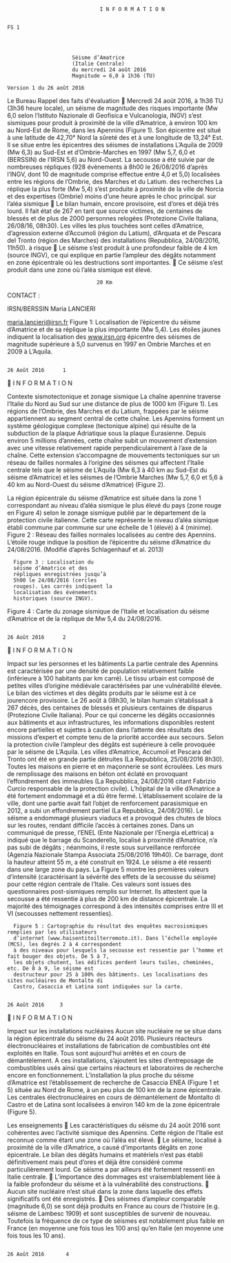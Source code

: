                                   I N F O R M A T I O N

                                                                                                              FS 1




                         Séisme d’Amatrice
                         (Italie Centrale)
                         du mercredi 24 août 2016
                         Magnitude = 6,0 à 1h36 (TU)
                                                                                 Version 1 du 26 août 2016


 Le Bureau               Rappel des faits
 d'évaluation             Mercredi 24 août 2016, à 1h36 TU (3h36 heure locale), un séisme de magnitude
 des risques              importante (Mw 6,0 selon l’Istituto Nazionale di Geofisica e Vulcanologia, INGV) s’est
 sismiques pour           produit à proximité de la ville d’Amatrice, à environ 100 km au Nord-Est de Rome,
                          dans les Apennins (Figure 1). Son épicentre est situé à une latitude de 42,70° Nord
 la sûreté des            et à une longitude de 13,24° Est. Il se situe entre les épicentres des séismes de
 installations            L’Aquila de 2009 (Mw 6,3) au Sud-Est et d’Ombrie-Marches en 1997 (Mw 5,7, 6,0 et
 (BERSSIN) de l’IRSN      5,6) au Nord-Ouest. La secousse a été suivie par de nombreuses répliques (928
                          évènements à 8h00 le 26/08/2016 d’après l’INGV, dont 10 de magnitude comprise
 effectue                 entre 4,0 et 5,0) localisées entre les régions de l’Ombrie, des Marches et du Latium.
 des recherches           La réplique la plus forte (Mw 5,4) s’est produite à proximité de la ville de Norcia
 et des expertises        (Ombrie) moins d’une heure après le choc principal.
 sur l’aléa sismique      Le bilan humain, encore provisoire, est d’ores et déjà très lourd. Il fait état de 267
 en tant que source       victimes, de centaines de blessés et de plus de 2000 personnes relogées (Protezione
                          Civile Italiana, 26/08/16, 08h30). Les villes les plus touchées sont celles d’Amatrice,
 d’agression externe      d’Accumoli (région du Latium), d’Arquata et de Pescara del Tronto (région des Marches)
 des installations        (Repubblica, 24/08/2016, 11h50).
 à risque                 Le séisme s’est produit à une profondeur faible de 4 km (source INGV), ce qui explique
                          en partie l’ampleur des dégâts notamment en zone épicentrale où les destructions sont
                          importantes.
                          Ce séisme s’est produit dans une zone où l’aléa sismique est élevé.




                                 20 Km




CONTACT :

IRSN/BERSSIN
Maria LANCIERI

maria.lancieri@irsn.fr
                           Figure 1: Localisation de l’épicentre du séisme d’Amatrice et de sa réplique la
                           plus importante (Mw 5,4). Les étoiles jaunes indiquent la localisation des
www.irsn.org               épicentre des séismes de magnitude supérieure à 5,0 survenus en 1997 en
                           Ombrie Marches et en 2009 à L’Aquila.

                                                                                                  26 Août 2016      1
                                    I N F O R M A T I O N

Contexte sismotectonique et zonage sismique
La chaîne apennine traverse l’Italie du Nord au Sud sur une distance de plus de 1000 km (Figure 1). Les régions de
l’Ombrie, des Marches et du Latium, frappées par le séisme appartiennent au segment central de cette chaîne. Les
Apennins forment un système géologique complexe (tectonique alpine) qui résulte de la subduction de la plaque
Adriatique sous la plaque Eurasienne. Depuis environ 5 millions d’années, cette chaîne subit un mouvement
d’extension avec une vitesse relativement rapide perpendiculairement à l’axe de la chaîne. Cette extension
s’accompagne de mouvements tectoniques sur un réseau de failles normales à l’origine des séismes qui affectent
l’Italie centrale tels que le séisme de L’Aquila (Mw 6,3 à 40 km au Sud-Est du séisme d’Amatrice) et les séismes de
l’Ombrie Marches (Mw 5,7, 6,0 et 5,6 à 40 km au Nord-Ouest du séisme d’Amatrice) (Figure 2).

La région épicentrale du séisme d’Amatrice est située dans la zone 1 correspondant au niveau d’aléa sismique le plus
élevé du pays (zone rouge en Figure 4) selon le zonage sismique publié par le département de la protection civile
italienne. Cette carte représente le niveau d’aléa sismique établi commune par commune sur une échelle de 1
(élevé) à 4 (minime).
                                            Figure 2 : Réseau des failles normales localisées au centre
                                            des Apennins. L’étoile rouge indique la position de
                                            l’épicentre du séisme d’Amatrice du 24/08/2016.
                                            (Modifié d’après Schlagenhauf et al. 2013)




      Figure 3 : Localisation du
      séisme d’Amatrice et des
      répliques enregistrées jusqu’à
      5h00 le 24/08/2016 (cercles
      rouges). Les carrés indiquent la
      localisation des événements
      historiques (source INGV).


 Figure 4 : Carte du zonage sismique de
 l’Italie et localisation du séisme
 d’Amatrice et de la réplique de Mw 5,4
 du 24/08/2016.




                                                                                                     26 Août 2016      2
                                       I N F O R M A T I O N

Impact sur les personnes et les bâtiments
La partie centrale des Apennins est caractérisée par une densité de population relativement faible (inférieure à 100
habitants par km carré). Le tissu urbain est composé de petites villes d’origine médiévale caractérisées par une
vulnérabilité élevée.
Le bilan des victimes et des dégâts produits par le séisme est à ce jourencore provisoire. Le 26 août à 08h30, le
bilan humain s’établissait à 267 décès, des centaines de blessés et plusieurs centaines de disparus (Protezione Civile
Italiana).
Pour ce qui concerne les dégâts occasionnés aux bâtiments et aux infrastructures, les informations disponibles
restent encore partielles et sujettes à caution dans l’attente des résultats des missions d’expert et compte tenu de
la priorité accordée aux secours.
Selon la protection civile l’ampleur des dégâts est supérieure à celle provoquée par le séisme de L’Aquila. Les villes
d’Amatrice, Accumoli et Pescara del Tronto ont été en grande partie détruites (La Repubblica, 25/08/2016 8h30).
Toutes les maisons en pierre et en maçonnerie se sont écroulées. Les murs de remplissage des maisons en béton ont
éclaté en provoquant l’effondrement des immeubles (La Repubblica, 24/08/2016 citant Fabrizio Curcio responsable
de la protection civile). L’hôpital de la ville d’Amatrice a été fortement endommagé et a dû être fermé.
L’établissement scolaire de la ville, dont une partie avait fait l’objet de renforcement parasismique en 2012, a subi
un effondrement partiel (La Repubblica, 24/08/2016).
Le séisme a endommagé plusieurs viaducs et a provoqué des chutes de blocs sur les routes, rendant difficile l’accès
à certaines zones. Dans un communiqué de presse, l’ENEL (Ente Nazionale per l’Energia eLettrica) a indiqué que le
barrage du Scanderello, localisé à proximité d’Amatrice, n’a pas subi de dégâts ; néanmoins, il reste sous
surveillance renforcée (Agenzia Nazionale Stampa Associata 25/08/2016 19h40). Ce barrage, dont la hauteur atteint
55 m, a été construit en 1924.
Le séisme a été ressenti dans une large zone du pays. La Figure 5 montre les premières valeurs d’intensité
(caractérisant la sévérité des effets de la secousse du séisme) pour cette région centrale de l’Italie. Ces valeurs sont
issues des questionnaires post-sismiques remplis sur Internet. Ils attestent que la secousse a été ressentie à plus de
200 km de distance épicentrale. La majorité des témoignages correspond à des intensités comprises entre III et VI
(secousses nettement ressenties).




      Figure 5 : Cartographie du résultat des enquêtes macrosismiques remplies par les utilisateurs
      d’internet (www.haisentitoilterremoto.it). Dans l’échelle employée (MCS), les degrés 2 à 4 correspondent
      à des niveaux pour lesquels la secousse est ressentie par l’homme et fait bouger des objets. De 5 à 7,
      les objets chutent, les édifices perdent leurs tuiles, cheminées, etc. De 8 à 9, le séisme est
      destructeur pour 25 à 100% des bâtiments. Les localisations des sites nucléaires de Montalto di
      Castro, Casaccia et Latina sont indiquées sur la carte.

                                                                                                          26 Août 2016     3
                                    I N F O R M A T I O N


  Impact sur les installations nucléaires
Aucun site nucléaire ne se situe dans la région épicentrale du séisme du 24 août 2016.
Plusieurs réacteurs électronucléaires et installations de fabrication de combustibles ont été exploités en Italie. Tous
sont aujourd’hui arrêtés et en cours de démantèlement. A ces installations, s’ajoutent les sites d’entreposage de
combustibles usés ainsi que certains réacteurs et laboratoires de recherche encore en fonctionnement.
L’installation la plus proche du séisme d’Amatrice est l’établissement de recherche de Casaccia ENEA (Figure 1 et 5)
située au Nord de Rome, à un peu plus de 100 km de la zone épicentrale. Les centrales électronucléaires en cours de
démantèlement de Montalto di Castro et de Latina sont localisées à environ 140 km de la zone épicentrale (Figure 5).




 Les enseignements
  Les caractéristiques du séisme du 24 août 2016 sont cohérentes avec l’activité sismique des Apennins.
   Cette région de l’Italie est reconnue comme étant une zone où l’aléa est élevé.
  Le séisme, localisé à proximité de la ville d’Amatrice, a causé d’importants dégâts en zone épicentrale.
   Le bilan des dégâts humains et matériels n’est pas établi définitivement mais peut d’ores et déjà être
   considéré comme particulièrement lourd. Ce séisme a par ailleurs été fortement ressenti en Italie
   centrale.
  L’importance des dommages est vraisemblablement liée à la faible profondeur du séisme et à la
   vulnérabilité des constructions.
  Aucun site nucléaire n’est situé dans la zone dans laquelle des effets significatifs ont été enregistrés.
  Des séismes d’ampleur comparable (magnitude 6,0) se sont déjà produits en France au cours de
   l’histoire (e.g. séisme de Lambesc 1909) et sont susceptibles de survenir de nouveau. Toutefois la
   fréquence de ce type de séismes est notablement plus faible en France (en moyenne une fois tous les
   100 ans) qu’en Italie (en moyenne une fois tous les 10 ans).




                                                                                                       26 Août 2016       4
